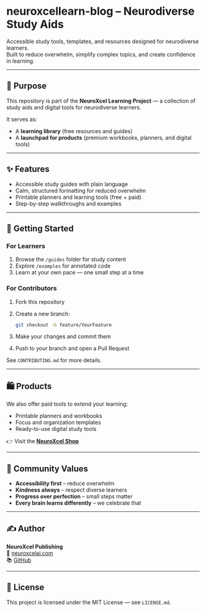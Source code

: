 # neuroxcellearn-blog – Neurodiverse Study Aids

Accessible study tools, templates, and resources designed for neurodiverse learners.  
Built to reduce overwhelm, simplify complex topics, and create confidence in learning.

---

## 🎯 Purpose

This repository is part of the **NeuroXcel Learning Project** — a collection of study aids and digital tools for neurodiverse learners.

It serves as:  
- A **learning library** (free resources and guides)  
- A **launchpad for products** (premium workbooks, planners, and digital tools)

---

## ✨ Features

- Accessible study guides with plain language  
- Calm, structured formatting for reduced overwhelm  
- Printable planners and learning tools (free + paid)  
- Step-by-step walkthroughs and examples  

---

## 🚀 Getting Started

### For Learners

1. Browse the `/guides` folder for study content  
2. Explore `/examples` for annotated code  
3. Learn at your own pace — one small step at a time  

### For Contributors

1. Fork this repository  
2. Create a new branch:

   ```bash
   git checkout -b feature/YourFeature
   ```

3. Make your changes and commit them  
4. Push to your branch and open a Pull Request  

See `CONTRIBUTING.md` for more details.

---

## 🛍️ Products

We also offer paid tools to extend your learning:

- Printable planners and workbooks  
- Focus and organization templates  
- Ready-to-use digital study tools  

👉 Visit the **[NeuroXcel Shop](https://yourstorelink.com)**

---

## 🤝 Community Values

- **Accessibility first** – reduce overwhelm  
- **Kindness always** – respect diverse learners  
- **Progress over perfection** – small steps matter  
- **Every brain learns differently** – we celebrate that  

---

## ✍️ Author

**NeuroXcel Publishing**  
🔗 [neuroxcelai.com](https://neuroxcelai.com)  
📚 [GitHub](https://github.com/Jsammy1890923)

---

## 📄 License

This project is licensed under the MIT License — see `LICENSE.md`.
